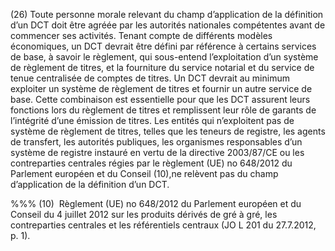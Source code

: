 (26) Toute personne morale relevant du champ d’application de la définition d’un DCT doit être agréée par les autorités nationales compétentes avant de commencer ses activités. Tenant compte de différents modèles économiques, un DCT devrait être défini par référence à certains services de base, à savoir le règlement, qui sous-entend l’exploitation d’un système de règlement de titres, et la fourniture du service notarial et du service de tenue centralisée de comptes de titres. Un DCT devrait au minimum exploiter un système de règlement de titres et fournir un autre service de base. Cette combinaison est essentielle pour que les DCT assurent leurs fonctions lors du règlement de titres et remplissent leur rôle de garants de l’intégrité d’une émission de titres. Les entités qui n’exploitent pas de système de règlement de titres, telles que les teneurs de registre, les agents de transfert, les autorités publiques, les organismes responsables d’un système de registre instauré en vertu de la directive 2003/87/CE ou les contreparties centrales régies par le règlement (UE) no 648/2012 du Parlement européen et du Conseil (10),ne relèvent pas du champ d’application de la définition d’un DCT.

%%% (10)  Règlement (UE) no 648/2012 du Parlement européen et du Conseil du 4 juillet 2012 sur les produits dérivés de gré à gré, les contreparties centrales et les référentiels centraux (JO L 201 du 27.7.2012, p. 1).